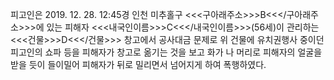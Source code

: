 피고인은 2019. 12. 28. 12:45경 인천 미추홀구 <<<구아래주소>>>B<<</구아래주소>>>에 있는 피해자 <<<내국인이름>>>C<<</내국인이름>>>(56세)이 관리하는 <<<건물>>>D<<</건물>>> 창고에서 공사대금 문제로 위 건물에 유치권행사 중이던 피고인의 쇼파 등을 피해자가 창고로 옮기는 것을 보고 화가 나 머리로 피해자의 얼굴을 받을 듯이 들이밀어 피해자가 뒤로 밀리면서 넘어지게 하여 폭행하였다.